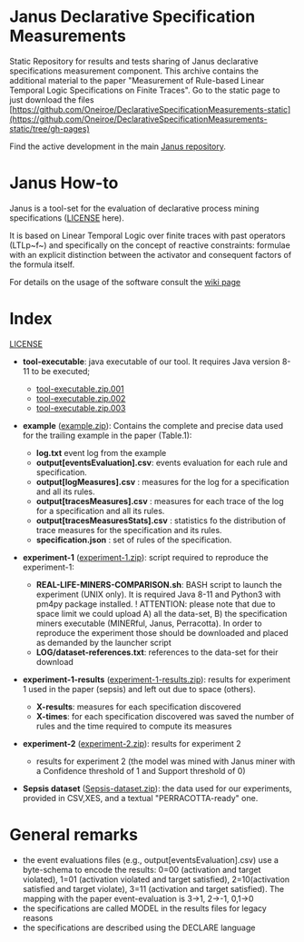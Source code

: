 # Janus Declarative Specification Measurements
Static Repository for results and tests sharing of Janus declarative specifications measurement component. This archive contains the additional material to the paper "Measurement of Rule-based Linear Temporal Logic Specifications on Finite Traces".
Go to the static page to just download the files [https://github.com/Oneiroe/DeclarativeSpecificationMeasurements-static](https://github.com/Oneiroe/DeclarativeSpecificationMeasurements-static/tree/gh-pages)

Find the active development in the main [Janus repository](https://github.com/Oneiroe/Janus).

Janus How-to
=========================
Janus is a tool-set for the evaluation of declarative process mining specifications ([LICENSE](https://github.com/Oneiroe/MINERful/blob/master/LICENSE) here).

It is based on Linear Temporal Logic over finite traces with past operators (LTLp~f~) and specifically on the concept  of reactive constraints: formulae with an explicit distinction between the activator and consequent factors of the formula itself.

For details on the usage of the software consult the [wiki page](https://github.com/Oneiroe/Janus/wiki)

Index
=========================

[LICENSE](.\LICENSE)

* **tool-executable**: java executable of our tool. It requires Java version 8-11 to be executed;
  * [tool-executable.zip.001](.\tool-executable.zip.001)
  * [tool-executable.zip.002](.\tool-executable.zip.002)
  * [tool-executable.zip.003](.\tool-executable.zip.003)
* **example** ([example.zip](.\example.zip)): Contains the complete and precise data used for the trailing example in the paper (Table.1):
  * **log.txt** event log from the example
  * **output[eventsEvaluation].csv**: events evaluation for each rule and specification. 
  * **output[logMeasures].csv** : measures for the log for a specification and all its rules.
  * **output[tracesMeasures].csv** : measures for each trace of the log for a specification and all its rules.
  * **output[tracesMeasuresStats].csv** : statistics fo the distribution of trace measures for the specification and its rules.
  * **specification.json** : set of rules of the specification.
* **experiment-1** ([experiment-1.zip](.\experiment-1.zip)): script required to reproduce the experiment-1:
    * **REAL-LIFE-MINERS-COMPARISON.sh**: BASH script to launch the experiment (UNIX only). It is required Java 8-11 and Python3 with pm4py package installed.
	! ATTENTION: please note that due to space limit we could upload A) all the data-set, B) the specification miners executable (MINERful, Janus, Perracotta). In order to reproduce the experiment those should be downloaded and placed as demanded by the launcher script
	* **LOG/dataset-references.txt**: references to the data-set for their download
* **experiment-1-results** ([experiment-1-results.zip](.\experiment-1-results.zip)): results for experiment 1 used in the paper (sepsis) and left out due to space (others).
  * **X-results**: measures for each specification discovered
  * **X-times**: for each specification discovered was saved the number of rules and the time required to compute its measures

* **experiment-2** ([experiment-2.zip](.\experiment-2.zip)): results for experiment 2
	* results for experiment 2 (the model was mined with Janus miner with a Confidence threshold of 1 and Support threshold of 0)
* **Sepsis dataset** ([Sepsis-dataset.zip](.\Sepsis-dataset.zip)):  the data used for our experiments, provided in CSV,XES, and a textual "PERRACOTTA-ready" one. 

General remarks
=========================
- the event evaluations files (e.g., output[eventsEvaluation].csv) use a byte-schema to encode the results:  0=00 (activation and target violated), 1=01 (activation violated and target satisfied), 2=10(activation satisfied and target violate), 3=11 (activation and target satisfied). The mapping with the paper event-evaluation is 3->1, 2->-1, 0,1->0
- the specifications are called MODEL in the results files for legacy reasons
- the specifications are described using the DECLARE language
